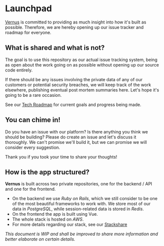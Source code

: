 # Launchpad

[Vernus](https://vernus.one) is committed to providing as much insight into how it's built as possible. Therefore, we are hereby opening up our issue tracker and roadmap for everyone.

## What is shared and what is not?

The goal is to use this repository as our actual issue tracking system, being as open about the work going on as possible without opening up our source code entirely.

If there should be any issues involving the private data of any of our customers or potential security breaches, we will keep track of the work elsewhere, publishing eventual post mortem summaries here. Let's hope it's going to be a rare occasion.

See our [Tech Roadmap](https://github.com/orgs/vernusone/projects/1) for current goals and progress being made.

## You can chime in!

Do you have an issue with our platform? Is there anything you think we should be building? Please do create an issue and let's discuss it thoroughly. We can't promise we'll build it, but we can promise we will consider every suggestion.

Thank you if you took your time to share your thoughts!

## How is the app structured?

**Vernus** is built across two private repositories, one for the backend / API and one for the frontend.

- On the backend we use _Ruby on Rails_, which we still consider to be one of the most beautiful frameworks to work with. We store most of our data in _PostgreSQL_, while session-related data is stored in _Redis_. 
- On the frontend the app is built using Vue.
- The whole stack is hosted on _AWS_.
- For more details regarding our stack, see our [Stackshare](https://stackshare.io/vernus/vernus-stack)

_This document is WIP and shall be improved to share more information and better elaborate on certain details._
